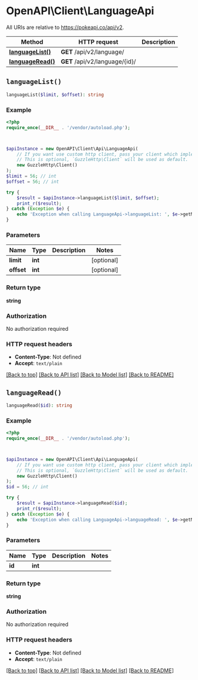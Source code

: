 # OpenAPI\Client\LanguageApi

All URIs are relative to https://pokeapi.co/api/v2.

Method | HTTP request | Description
------------- | ------------- | -------------
[**languageList()**](LanguageApi.md#languageList) | **GET** /api/v2/language/ | 
[**languageRead()**](LanguageApi.md#languageRead) | **GET** /api/v2/language/{id}/ | 


## `languageList()`

```php
languageList($limit, $offset): string
```



### Example

```php
<?php
require_once(__DIR__ . '/vendor/autoload.php');



$apiInstance = new OpenAPI\Client\Api\LanguageApi(
    // If you want use custom http client, pass your client which implements `GuzzleHttp\ClientInterface`.
    // This is optional, `GuzzleHttp\Client` will be used as default.
    new GuzzleHttp\Client()
);
$limit = 56; // int
$offset = 56; // int

try {
    $result = $apiInstance->languageList($limit, $offset);
    print_r($result);
} catch (Exception $e) {
    echo 'Exception when calling LanguageApi->languageList: ', $e->getMessage(), PHP_EOL;
}
```

### Parameters

Name | Type | Description  | Notes
------------- | ------------- | ------------- | -------------
 **limit** | **int**|  | [optional]
 **offset** | **int**|  | [optional]

### Return type

**string**

### Authorization

No authorization required

### HTTP request headers

- **Content-Type**: Not defined
- **Accept**: `text/plain`

[[Back to top]](#) [[Back to API list]](../../README.md#endpoints)
[[Back to Model list]](../../README.md#models)
[[Back to README]](../../README.md)

## `languageRead()`

```php
languageRead($id): string
```



### Example

```php
<?php
require_once(__DIR__ . '/vendor/autoload.php');



$apiInstance = new OpenAPI\Client\Api\LanguageApi(
    // If you want use custom http client, pass your client which implements `GuzzleHttp\ClientInterface`.
    // This is optional, `GuzzleHttp\Client` will be used as default.
    new GuzzleHttp\Client()
);
$id = 56; // int

try {
    $result = $apiInstance->languageRead($id);
    print_r($result);
} catch (Exception $e) {
    echo 'Exception when calling LanguageApi->languageRead: ', $e->getMessage(), PHP_EOL;
}
```

### Parameters

Name | Type | Description  | Notes
------------- | ------------- | ------------- | -------------
 **id** | **int**|  |

### Return type

**string**

### Authorization

No authorization required

### HTTP request headers

- **Content-Type**: Not defined
- **Accept**: `text/plain`

[[Back to top]](#) [[Back to API list]](../../README.md#endpoints)
[[Back to Model list]](../../README.md#models)
[[Back to README]](../../README.md)
